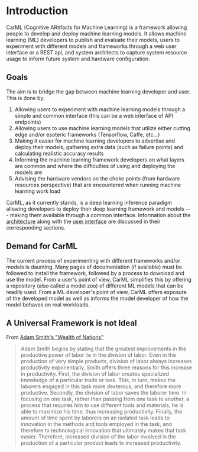# Introduction

CarML (Cognitive ARtifacts for Machine Learning) is a framework allowing people to develop and deploy machine learning models.
It allows machine learning (ML) developers to publish and evaluate their models, users to experiment with different models and frameworks through a web user interface or a REST api, and system architects to capture system resource usage to inform future system and hardware configuration.

## Goals

The aim is to bridge the gap between machine learning developer and user. This is done by:

1.  Allowing users to experiment with machine learning models through a simple and common interface (this can be a web interface of API endpoints)
2.  Allowing users to use machine learning models that utilize either cutting edge and/or esoteric frameworks (Tensorflow, Caffe, etc...)
3.  Making it easier for machine learning developers to advertise and deploy their models, gathering extra data (such as failure points) and calculating realistic accuracy results
4.  Informing the machine learning framework developers on what layers are common and where the difficulties of using and deploying the models are
5.  Advising the hardware vendors on the choke points (from hardware resources perspective) that are encountered when running machine learning work load

CarML, as it currently stands, is a deep learning inference paradigm allowing developers to deploy their deep learning framework and models --- making them available through a common interface. 
Information about the [architecture](architecture.md) along with the [user interface](webui.md) are discussed in their corresponding sections.

## Demand for CarML

The current process of experimenting with different frameworks and/or models is daunting. 
Many pages of documentation (if available) must be followed to install the framework, followed by a process to download and use the model.
From a user's point of view, CarML simplifies this by offering a repository (also called a model zoo) of different ML models that can be readily used.
From a ML developer's point of view, CarML offers exposure of the developed model as well as informs the model developer of how the model behaves on real workloads.

## A Universal Framework is not Ideal

From [Adam Smith's "Wealth of Nations"](http://www.gradesaver.com/the-wealth-of-nations/study-guide/summary-book-i)

> Adam Smith begins by stating that the greatest improvements in the productive power of labor lie in the division of labor. Even in the production of very simple products, division of labor always increases productivity exponentially. Smith offers three reasons for this increase in productivity. First, the division of labor creates specialized knowledge of a particular trade or task. This, in turn, makes the laborers engaged in this task more dexterous, and therefore more productive. Secondly, the division of labor saves the laborer time. In focusing on one task, rather than passing from one task to another, a process that requires him to use different tools and materials, he is able to maximize his time, thus increasing productivity. Finally, the amount of time spent by laborers on an isolated task leads to innovation in the methods and tools employed in the task, and therefore to technological innovation that ultimately makes that task easier. Therefore, increased division of the labor involved in the production of a particular product leads to increased productivity.
